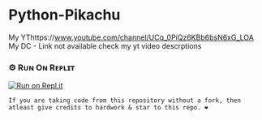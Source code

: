 # Python-Pikachu
My YThttps://www.youtube.com/channel/UCq_0PiQz6KBb6bsN6xG_LOA
<br>
My DC - Link not available check my yt video descrptions

### ⚙️ Rᴜɴ Oɴ Rᴇᴘʟɪᴛ

[![Run on Repl.it](https://repl.it/badge/github/sherlock-project/sherlock)](https://replit.com/@DhruvJadav/Python-Pikachu#README.md)
```
If you are taking code from this repository without a fork, then atleast give credits to hardwork & star to this repo. ❤️
```
